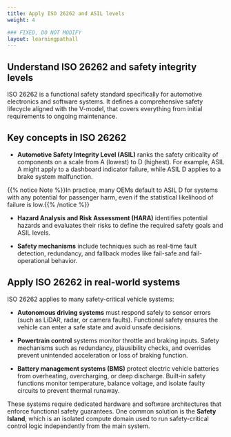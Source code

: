 ```yaml
---
title: Apply ISO 26262 and ASIL levels
weight: 4

### FIXED, DO NOT MODIFY
layout: learningpathall
---
```

## Understand ISO 26262 and safety integrity levels

ISO 26262 is a functional safety standard specifically for automotive electronics and software systems. It defines a comprehensive safety lifecycle aligned with the V-model, that covers everything from initial requirements to ongoing maintenance.

## Key concepts in ISO 26262

- **Automotive Safety Integrity Level (ASIL)** ranks the safety criticality of components on a scale from A (lowest) to D (highest). For example, ASIL A might apply to a dashboard indicator failure, while ASIL D applies to a brake system malfunction.

{{% notice Note %}}In practice, many OEMs default to ASIL D for systems with any potential for passenger harm, even if the statistical likelihood of failure is low.{{% /notice %}}

- **Hazard Analysis and Risk Assessment (HARA)** identifies potential hazards and evaluates their risks to define the required safety goals and ASIL levels.

- **Safety mechanisms** include techniques such as real-time fault detection, redundancy, and fallback modes like fail-safe and fail-operational behavior.

## Apply ISO 26262 in real-world systems

ISO 26262 applies to many safety-critical vehicle systems:

- **Autonomous driving systems** must respond safely to sensor errors (such as LiDAR, radar, or camera faults). Functional safety ensures the vehicle can enter a safe state and avoid unsafe decisions.

- **Powertrain control** systems monitor throttle and braking inputs. Safety mechanisms such as redundancy, plausibility checks, and overrides prevent unintended acceleration or loss of braking function. 

- **Battery management systems (BMS)** protect electric vehicle batteries from overheating, overcharging, or deep discharge. Built-in safety functions monitor temperature, balance voltage, and isolate faulty circuits to prevent thermal runaway.

These systems require dedicated hardware and software architectures that enforce functional safety guarantees. One common solution is the **Safety Island**, which is an isolated compute domain used to run safety-critical control logic independently from the main system.





